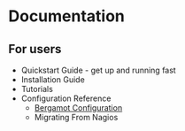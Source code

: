 # Documentation

## For users

* Quickstart Guide - get up and running fast
* Installation Guide
* Tutorials
* Configuration Reference
    * [Bergamot Configuration](/docs/user/ref/config)
    * Migrating From Nagios


